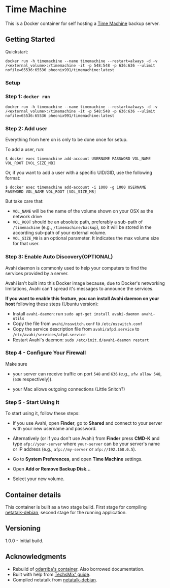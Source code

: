 # Time Machine

This is a Docker container for self hosting a [Time Machine](https://en.wikipedia.org/wiki/Time_Machine_(macOS)) backup server.

## Getting Started

Quickstart:
```
docker run -h timemachine --name timemachine --restart=always -d -v /<external_volume>:/timemachine -it -p 548:548 -p 636:636 --ulimit nofile=65536:65536 pheonix991/timemachine:latest
```

### Setup

### Step 1: `docker run`

```
docker run -h timemachine --name timemachine --restart=always -d -v /<external_volume>:/timemachine -it -p 548:548 -p 636:636 --ulimit nofile=65536:65536 pheonix991/timemachine:latest
```

### Step 2: Add user

Everything from here on is only to be done once for setup.

To add a user, run:

```
$ docker exec timemachine add-account USERNAME PASSWORD VOL_NAME VOL_ROOT [VOL_SIZE_MB]
```

Or, if you want to add a user with a specific UID/GID, use the following format:

```
$ docker exec timemachine add-account -i 1000 -g 1000 USERNAME PASSWORD VOL_NAME VOL_ROOT [VOL_SIZE_MB]
```

But take care that:
* `VOL_NAME` will be the name of the volume shown on your OSX as the network drive
* `VOL_ROOT` should be an absolute path, preferably a sub-path of `/timemachine` (e.g., `/timemachine/backup`), so it will be stored in the according sub-path of your external volume.
* `VOL_SIZE_MB` is an optional parameter. It indicates the max volume size for that user.

### Step 3: Enable Auto Discovery(OPTIONAL)

Avahi daemon is commonly used to help your computers to find the services provided by a server.

Avahi isn't built into this Docker image because, due to Docker's networking limitations, Avahi can't spread it's messages to announce the services.

**If you want to enable this feature, you can install Avahi daemon on your host** following these steps (Ubuntu version):

* Install `avahi-daemon`: run `sudo apt-get install avahi-daemon avahi-utils`
* Copy the file from `avahi/nsswitch.conf` to `/etc/nsswitch.conf`
* Copy the service description file from `avahi/afpd.service` to `/etc/avahi/services/afpd.service`
* Restart Avahi's daemon: `sudo /etc/init.d/avahi-daemon restart`


### Step 4 - Configure Your Firewall

Make sure

* your server can receive traffic on port `548` and `636` (e.g., `ufw allow 548`, (`636` respectively)).

* your Mac allows outgoing connections (Little Snitch?)



### Step 5 - Start Using It

To start using it, follow these steps:

* If you use Avahi, open **Finder**, go to **Shared** and connect to your server with your new username and password.

* Alternatively (or if you don't use Avahi) from **Finder** press **CMD-K** and type `afp://your-server` where `your-server` can be your server's name or IP address (e.g., `afp://my-server` or `afp://192.168.0.5`).

* Go to **System Preferences**, and open **Time Machine** settings.

* Open **Add or Remove Backup Disk...**

* Select your new volume.

## Container details
This container is built as a two stage build.  First stage for compiling  [netatalk-debian](https://github.com/adiknoth/netatalk-debian), second stage for the running application.

## Versioning

1.0.0 - Initial build.

## Acknowledgments

* Rebuild of [odarriba's container](https://github.com/odarriba/docker-timemachine).  Also borrowed documentation.
* Built with help from [TechsMix' guide](https://techsmix.net/timemachine-backups-debian-8-jessi/).
* Compiled netatalk from [netatalk-debian](https://github.com/adiknoth/netatalk-debian).
